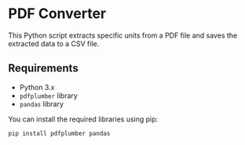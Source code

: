 # PDF Converter

This Python script extracts specific units from a PDF file and saves the extracted data to a CSV file.

## Requirements

- Python 3.x
- `pdfplumber` library
- `pandas` library

You can install the required libraries using pip:

```bash
pip install pdfplumber pandas

